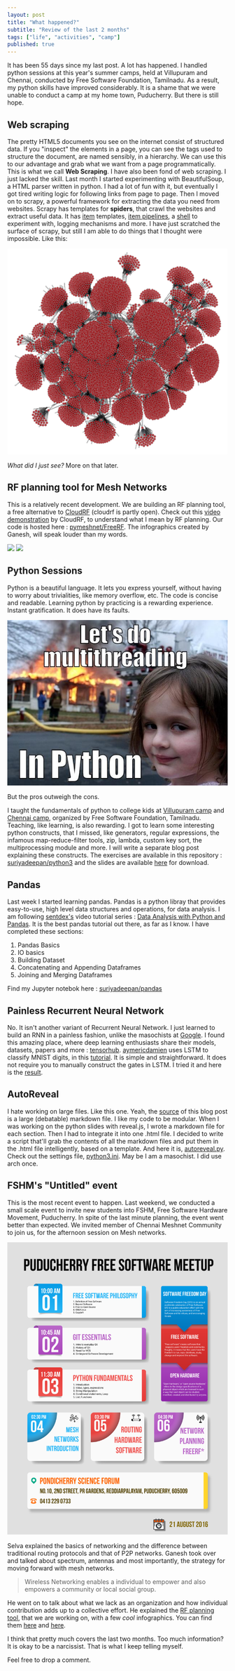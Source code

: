 ```yaml
---
layout: post
title: "What happened?"
subtitle: "Review of the last 2 months"
tags: ["life", "activities", "camp"]
published: true
---
```


It has been 55 days since my last post. A lot has happened. I handled python sessions at this year's summer camps, held at Villupuram and Chennai, conducted by Free Software Foundation, Tamilnadu. As a result, my python skills have improved considerably. It is a shame that we were unable to conduct a camp at my home town, Puducherry. But there is still hope. 

## Web scraping

The pretty HTML5 documents you see on the internet consist of structured data. If you "inspect" the elements in a page, you can see the tags used to structure the document, are named sensibly, in a hierarchy. We can use this to our advantage and grab what we want from a page programmatically. This is what we call **Web Scraping**. I have also been fond of web scraping. I just lacked the skill. Last month I started experimenting with BeautifulSoup, a HTML parser written in python. I had a lot of fun with it, but eventually I got tired writing logic for following links from page to page. Then I moved on to scrapy, a powerful framework for extracting the data you need from websites. Scrapy has templates for **spiders**, that crawl the websites and extract useful data. It has [item](http://doc.scrapy.org/en/latest/topics/items.html) templates, [item pipelines](http://doc.scrapy.org/en/latest/topics/item-pipeline.html#topics-item-pipeline), a [shell](http://doc.scrapy.org/en/latest/topics/shell.html) to experiment with, logging mechanisms and more. I have just scratched the surface of scrapy, but still I am able to do things that I thought were impossible. Like this:

![](https://raw.githubusercontent.com/suriyadeepan/wiki-graph/master/lowres.jpg)

*What did I just see?* More on that later.


## RF planning tool for Mesh Networks

This is a relatively recent development. We are building an RF planning tool, a free alternative to [CloudRF](https://cloudrf.com/) (cloudrf is partly open). Check out this [video demonstration](https://www.youtube.com/watch?v=i-pcIFWOkpQ) by CloudRF, to understand what I mean by RF planning. Our code is hosted here : [pymeshnet/FreeRF](https://gitlab.com/pymeshnet/FreeRF/). The infographics created by Ganesh, will speak louder than my words.

![](https://crabgrass.riseup.net/assets/322193/RF+Planning+%26+Link+Budgeting+3.png)
![](https://crabgrass.riseup.net/assets/322195/RF+Planning+%26+Link+Budgeting+6.png)


## Python Sessions

Python is a beautiful language. It lets you express yourself, without having to worry about trivialities, like memory overflow, etc. The code is concise and readable. Learning python by practicing is a rewarding experience. Instant gratification. It does have its faults.

![](/img/python/multithreading.jpg)

But the pros outweigh the cons. 

I taught the fundamentals of python to college kids at [Villupuram camp](https://fsftn.org/events/sc/2016/vpm/) and [Chennai camp](https://fsftn.org/events/sc/2016/chn/), organized by Free Software Foundation, Tamilnadu. Teaching, like learning, is also rewarding. I got to learn some interesting python constructs, that I missed, like generators, regular expressions, the infamous map-reduce-filter tools, zip, lambda, custom key sort, the multiprocessing module and more. I will write a separate blog post explaining these constructs. The exercises are available in this repository : [suriyadeepan/python3](https://github.com/suriyadeepan/python3) and the slides are available [here](https://raw.githubusercontent.com/FSFTN/Annual-Camp-2K16-Presentations/master/python3/Python3.pdf) for download. 


## Pandas

Last week I started learning pandas. Pandas is a python libray that provides easy-to-use, high level data structures and operations, for data analysis. I am following [sentdex's](https://www.youtube.com/user/sentdex/featured) video tutorial series : [Data Analysis with Python and Pandas](https://www.youtube.com/playlist?list=PLQVvvaa0QuDc-3szzjeP6N6b0aDrrKyL-). It is the best pandas tutorial out there, as far as I know. I have completed these sections:

1. Pandas Basics
2. IO basics
3. Building Dataset
4. Concatenating and Appending Dataframes
5. Joining and Merging Dataframes

Find my Jupyter notebok here : [suriyadeepan/pandas](https://github.com/suriyadeepan/pandas/blob/master/notebooks/Data%20Analysis%20with%20Python%20and%20Pandas%20Tutorial.ipynb)


## Painless Recurrent Neural Network  

No. It isn't another variant of Recurrent Neural Network. I just learned to build an RNN in a painless fashion, unlike the masochists at [Google](https://www.tensorflow.org/versions/r0.10/tutorials/recurrent/index.html). I found this amazing place, where deep learning enthusiasts share their models, datasets, papers and more : [tensorhub](https://tensorhub.com/). [aymericdamien](https://github.com/aymericdamien) uses LSTM to classify MNIST digits, in this [tutorial](https://tensorhub.com/aymericdamien/tensorflow-rnn). It is simple and straightforward. It does not require you to manually construct the gates in LSTM. I tried it and here is the [result](https://github.com/suriyadeepan/TF/blob/master/RNN/TensorFlow%20Example%20-%20Recurrent%20Neural%20Network.ipynb).


## AutoReveal

I hate working on large files. Like this one. Yeah, the [source](https://raw.githubusercontent.com/suriyadeepan/suriyadeepan.github.io/master/_posts/2016-08-23-what-happened.markdown) of this blog post is a large (debatable) markdown file. I like my code to be modular. When I was working on the python slides with reveal.js, I wrote a markdown file for each section. Then I had to integrate it into one .html file. I decided to write a script that'll grab the contents of all the markdown files and put them in the .html file intelligently, based on a template. And here it is, [autoreveal.py](https://github.com/suriyadeepan/python3/blob/master/slides/autoreveal.py). Check out the settings file, [python3.ini](https://github.com/suriyadeepan/python3/blob/master/slides/python3.ini). May be I am a masochist. I did use arch once. 


## FSHM's "Untitled" event

This is the most recent event to happen. Last weekend, we conducted a small scale event to invite new students into FSHM, Free Software Hardware Movement, Puducherry. In spite of the last minute planning, the event went better than expected. We invited member of Chennai Meshnet Community to join us, for the afternoon session on Mesh networks.

![](/img/event/pymeet00.png)

Selva explained the basics of networking and the difference between traditional routing protocols and that of P2P networks. Ganesh took over and talked about spectrum, antennas and most importantly, the strategy for moving forward with mesh networks. 

> Wireless Networking enables a individual to empower and also empowers a community or local social group.

He went on to talk about what we lack as an organization and how individual contribution adds up to a collective effort. He explained the [RF planning tool](https://gitlab.com/pymeshnet/FreeRF/), that we are working on, with a few *cool* infographics. You can find them [here](https://crabgrass.riseup.net/chennaimeshnetworkcommunity/beehive-for-developers#a-proposal-for-free-open-tool-for-radio-planning-l) and [here](https://crabgrass.riseup.net/chennaimeshnetworkcommunity/community-guide#how-to-ease-the-commons-to-contribute-to-the-mesh-).


I think that pretty much covers the last two months. Too much information? It is okay to be a narcissist. That is what I keep telling myself.

Feel free to drop a comment. 
